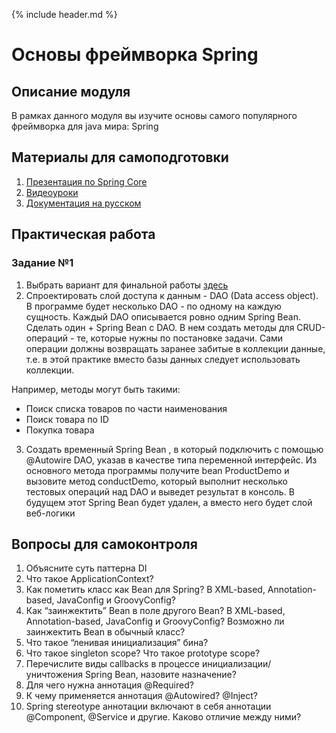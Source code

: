 {% include header.md %}

Основы фреймворка Spring
====================

Описание модуля
---------------------
В рамках данного модуля вы изучите основы самого популярного фреймворка для java мира: Spring

Материалы для самоподготовки
---------------------
1. [Презентация по Spring Core](./presentations/Spring%20Core.pptx)
2. [Видеоуроки](https://www.youtube.com/watch?v=3wBteulZaAs&list=PL6jg6AGdCNaWF-sUH2QDudBRXo54zuN1t)
3. [Документация на русском](http://spring-projects.ru/projects/spring-framework/)

Практическая работа
---------------------

### Задание №1
1. Выбрать вариант для финальной работы [здесь]({{base.materialsurl}}final_project/final_project)
2. Спроектировать слой доступа к данным - DAO (Data access object). В программе будет несколько DAO - по одному на 
каждую сущность. Каждый DAO описывается ровно одним Spring Bean. Сделать один + Spring Bean с DAO. В нем создать 
методы для CRUD-операций - те, которые нужны по постановке задачи. Сами операции должны возвращать заранее 
забитые в коллекции данные, т.е. в этой практике вместо базы данных следует использовать коллекции.
 
Например, методы могут быть такими:
+ Поиск списка товаров по части наименования
+ Поиск товара по ID
+ Покупка товара

3. Создать временный Spring Bean , в который подключить с помощью @Autowire DAO, указав в качестве типа переменной
интерфейс. Из основного метода программы получите bean ProductDemo и вызовите метод conductDemo, который выполнит 
несколько тестовых операций над DAO и выведет результат в консоль. В будущем этот Spring Bean будет удален, 
а вместо него будет слой веб-логики

Вопросы для самоконтроля
---------------------
1. Объясните суть паттерна DI
2. Что такое ApplicationContext?
3. Как пометить класс как Bean для Spring? В XML-based, Annotation-based, JavaConfig и GroovyConfig?
4. Как “заинжектить” Bean в поле другого Bean? В XML-based, Annotation-based, JavaConfig и GroovyConfig? Возможно ли заинжектить Bean в обычный класс?
5. Что такое “ленивая инициализация” бина?
6. Что такое singleton scope? Что такое prototype scope?
7. Перечислите виды callbacks в процессе инициализации/уничтожения Spring Bean, назовите назначение?
8. Для чего нужна аннотация @Required?
9. К чему применяется аннотация @Autowired? @Inject?
10. Spring stereotype аннотации включают в себя аннотации @Component, @Service и другие. Каково отличие между ними?